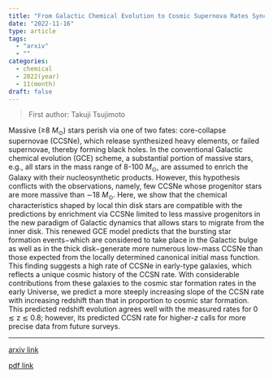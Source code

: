 ```yaml
---
title: "From Galactic Chemical Evolution to Cosmic Supernova Rates Synchronized with Core-Collapse Supernovae Limited to the Narrow Progenitor Mass Range"
date: "2022-11-16"
type: article
tags:
  - "arxiv"
  - ""
categories:
  - chemical
  - 2022(year)
  - 11(month)
draft: false
---
```


> First author: Takuji Tsujimoto

 Massive ($\geq$8 $M_\odot$) stars perish via one of two fates: core-collapse
supernovae (CCSNe), which release synthesized heavy elements, or failed
supernovae, thereby forming black holes. In the conventional Galactic chemical
evolution (GCE) scheme, a substantial portion of massive stars, e.g., all stars
in the mass range of 8-100 $M_{\odot},$ are assumed to enrich the Galaxy with
their nucleosynthetic products. However, this hypothesis conflicts with the
observations, namely, few CCSNe whose progenitor stars are more massive than
$\sim$18 $M_{\odot}.$ Here, we show that the chemical characteristics shaped by
local thin disk stars are compatible with the predictions by enrichment via
CCSNe limited to less massive progenitors in the new paradigm of Galactic
dynamics that allows stars to migrate from the inner disk. This renewed GCE
model predicts that the bursting star formation events$-$which are considered
to take place in the Galactic bulge as well as in the thick disk$-$generate
more numerous low-mass CCSNe than those expected from the locally determined
canonical initial mass function. This finding suggests a high rate of CCSNe in
early-type galaxies, which reflects a unique cosmic history of the CCSN rate.
With considerable contributions from these galaxies to the cosmic star
formation rates in the early Universe, we predict a more steeply increasing
slope of the CCSN rate with increasing redshift than that in proportion to
cosmic star formation. This predicted redshift evolution agrees well with the
measured rates for 0 $\lesssim$ z $\lesssim$ 0.8; however, its predicted CCSN
rate for higher-$z$ calls for more precise data from future surveys.

---
[arxiv link](http://arxiv.org/abs/2211.09160v1)

[pdf link](http://arxiv.org/pdf/2211.09160v1)